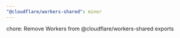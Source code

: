 ```yaml
---
"@cloudflare/workers-shared": minor
---
```


chore: Remove Workers from @cloudflare/workers-shared exports
